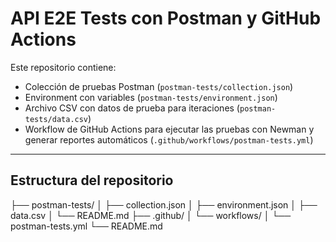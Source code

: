 # API E2E Tests con Postman y GitHub Actions

Este repositorio contiene:

- Colección de pruebas Postman (`postman-tests/collection.json`)
- Environment con variables (`postman-tests/environment.json`)
- Archivo CSV con datos de prueba para iteraciones (`postman-tests/data.csv`)
- Workflow de GitHub Actions para ejecutar las pruebas con Newman y generar reportes automáticos (`.github/workflows/postman-tests.yml`)

---

## Estructura del repositorio

├── postman-tests/
│ ├── collection.json
│ ├── environment.json
│ ├── data.csv
│ └── README.md
├── .github/
│ └── workflows/
│ └── postman-tests.yml
└── README.md